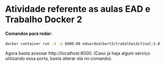 # Atividade referente as aulas EAD e Trabalho Docker 2

#### Comandos para rodar:

```bash
docker container run -d -p 8000:80 eduardoalbert2/trabalhoidsfinal:1.0
```
Agora basta acessar http://localhost:8000. (Caso já haja algum serviço utilizando essa porta, basta alterar ela no comando).

